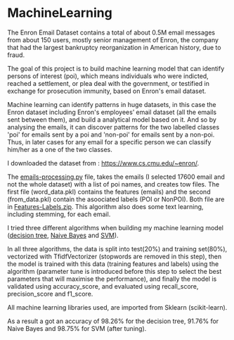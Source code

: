 # MachineLearning

The Enron Email Dataset contains a total of about 0.5M email messages from about 150 users, mostly senior management of Enron, the company that had the largest bankruptcy reorganization in American history, due to fraud.

The goal of this project is to build machine learning model that can identify persons of interest (poi), which means individuals who were indicted, reached a settlement, or plea deal with the government, or testified in exchange for prosecution immunity, based on Enron's email dataset.

Machine learning can identify patterns in huge datasets, in this case the Enron dataset including Enron's employees’ email dataset (all the emails sent between them), and build a analytical model based on it. And so by analysing the emails, it can discover patterns for the two labelled classes 'poi' for emails sent by a poi and 'non-poi' for emails sent by a non-poi. Thus, in later cases for any email for a specific person we can classify him/her as a one of the two classes.

I downloaded the dataset from : https://www.cs.cmu.edu/~enron/.

The [emails-processing.py](https://github.com/HazemHalawi/MachineLearning/blob/master/emails-processing.py) file, takes the emails (I selected 17600 email and not the whole dataset) with a list of poi names, and creates tow files. The first file (word_data.pkl) contains the features (emails) and the second (from_data.pkl) contain the asoociated labels (POI or NonPOI). Both file are in [Features-Labels.zip](https://github.com/HazemHalawi/MachineLearning/blob/master/Features-Labels.zip). This algorithm also does some text learning, including stemming, for each email.

I tried three different algorithms when building my machine learning model ([decision tree](https://github.com/HazemHalawi/MachineLearning/blob/master/decision-tree.py), [Naive Bayes](https://github.com/HazemHalawi/MachineLearning/blob/master/Naive-bayes.py) and [SVM](https://github.com/HazemHalawi/MachineLearning/blob/master/SVM.py)).

In all three algorithms, the data is split into test(20%) and training set(80%), vectorized with TfidfVectorizer (stopwords are removed in this step), then the model is trained with this data (training features and labels) using the algorithm (parameter tune is introduced before this step to select the best parameters that will maximise the performance), and finally the model is validated using accuracy_score, and evaluated using recall_score, precision_score and f1_score.

All machine learning libraries used, are imported from Sklearn (scikit-learn).

As a result a got an accuracy of 98.26% for the decision tree, 91.76% for Naive Bayes and 98.75% for SVM (after tuning).




